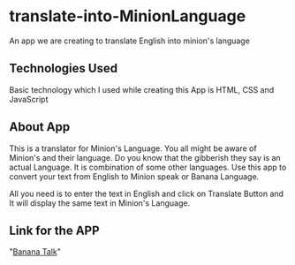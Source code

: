 # translate-into-MinionLanguage
An app we are creating to translate English into minion's language

## Technologies Used
Basic technology which I used while creating this App is HTML, CSS and JavaScript

## About App
This is a translator for Minion's Language. You all might be aware of Minion's and their language. Do you know that the gibberish they say is an actual Language.
It is combination of some other languages. Use this app to convert your text from English to Minion speak or Banana Language.

All you need is to enter the text in English and click on Translate Button and It will display the same text in Minion's Language.

## Link for the APP
"[Banana Talk](https://arushijain-banana-talk.netlify.app/)"
